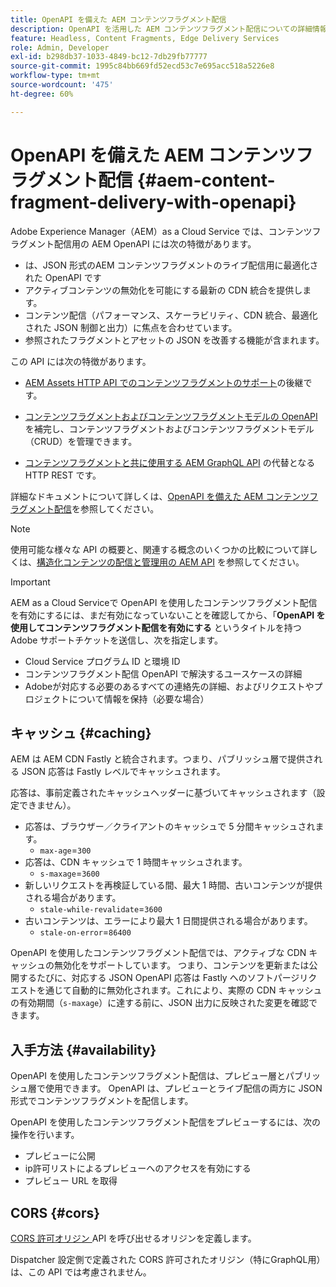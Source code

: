 ```yaml
---
title: OpenAPI を備えた AEM コンテンツフラグメント配信
description: OpenAPI を活用した AEM コンテンツフラグメント配信についての詳細情報
feature: Headless, Content Fragments, Edge Delivery Services
role: Admin, Developer
exl-id: b298db37-1033-4849-bc12-7db29fb77777
source-git-commit: 1995c84bb669fd52ecd53c7e695acc518a5226e8
workflow-type: tm+mt
source-wordcount: '475'
ht-degree: 60%

---
```



# OpenAPI を備えた AEM コンテンツフラグメント配信 {#aem-content-fragment-delivery-with-openapi}

Adobe Experience Manager（AEM）as a Cloud Service では、コンテンツフラグメント配信用の AEM OpenAPI には次の特徴があります。

* は、JSON 形式のAEM コンテンツフラグメントのライブ配信用に最適化された OpenAPI です
* アクティブコンテンツの無効化を可能にする最新の CDN 統合を提供します。
* コンテンツ配信（パフォーマンス、スケーラビリティ、CDN 統合、最適化された JSON 制御と出力）に焦点を合わせています。
* 参照されたフラグメントとアセットの JSON を改善する機能が含まれます。

この API には次の特徴があります。

* [AEM Assets HTTP API でのコンテンツフラグメントのサポート](/help/assets/content-fragments/assets-api-content-fragments.md)の後継です。

* [コンテンツフラグメントおよびコンテンツフラグメントモデルの OpenAPI](/help/headless/content-fragment-openapis.md) を補完し、コンテンツフラグメントおよびコンテンツフラグメントモデル（CRUD）を管理できます。

* [コンテンツフラグメントと共に使用する AEM GraphQL API](/help/headless/graphql-api/content-fragments.md) の代替となる HTTP REST です。

詳細なドキュメントについて詳しくは、[OpenAPI を備えた AEM コンテンツフラグメント配信](https://developer.adobe.com/experience-cloud/experience-manager-apis/api/stable/contentfragments/delivery/)を参照してください。

>[!NOTE]
>
>使用可能な様々な API の概要と、関連する概念のいくつかの比較について詳しくは、[構造化コンテンツの配信と管理用の AEM API](/help/headless/apis-headless-and-content-fragments.md) を参照してください。

>[!IMPORTANT]
>
>AEM as a Cloud Serviceで OpenAPI を使用したコンテンツフラグメント配信を有効にするには、まだ有効になっていないことを確認してから、「**OpenAPI を使用してコンテンツフラグメント配信を有効にする** というタイトルを持つAdobe サポートチケットを送信し、次を指定します。
>
>* Cloud Service プログラム ID と環境 ID
>* コンテンツフラグメント配信 OpenAPI で解決するユースケースの詳細
>* Adobeが対応する必要のあるすべての連絡先の詳細、およびリクエストやプロジェクトについて情報を保持（必要な場合）

## キャッシュ {#caching}

AEM は AEM CDN Fastly と統合されます。つまり、パブリッシュ層で提供される JSON 応答は Fastly レベルでキャッシュされます。

応答は、事前定義されたキャッシュヘッダーに基づいてキャッシュされます（設定できません）。

* 応答は、ブラウザー／クライアントのキャッシュで 5 分間キャッシュされます。
   * `max-age`=`300`
* 応答は、CDN キャッシュで 1 時間キャッシュされます。
   * `s-maxage`=`3600`
* 新しいリクエストを再検証している間、最大 1 時間、古いコンテンツが提供される場合があります。
   * `stale-while-revalidate`=`3600`
* 古いコンテンツは、エラーにより最大 1 日間提供される場合があります。
   * `stale-on-error`=`86400`

OpenAPI を使用したコンテンツフラグメント配信では、アクティブな CDN キャッシュの無効化をサポートしています。 つまり、コンテンツを更新または公開するたびに、対応する JSON OpenAPI 応答は Fastly へのソフトパージリクエストを通じて自動的に無効化されます。これにより、実際の CDN キャッシュの有効期間（`s-maxage`）に達する前に、JSON 出力に反映された変更を確認できます。

## 入手方法 {#availability}

OpenAPI を使用したコンテンツフラグメント配信は、プレビュー層とパブリッシュ層で使用できます。 OpenAPI は、プレビューとライブ配信の両方に JSON 形式でコンテンツフラグメントを配信します。

OpenAPI を使用したコンテンツフラグメント配信をプレビューするには、次の操作を行います。

* プレビューに公開
* ip許可リストによるプレビューへのアクセスを有効にする
* プレビュー URL を取得

## CORS {#cors}

[CORS 許可オリジン ](/help/headless/deployment/cross-origin-resource-sharing.md) API を呼び出せるオリジンを定義します。

Dispatcher 設定側で定義された CORS 許可されたオリジン（特にGraphQL用）は、この API では考慮されません。

<!-- 
## API Rate Limits {#api-rate-limits}
-->

<!-- 
## Limitations {#limitations}
-->
